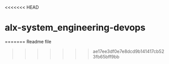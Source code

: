 <<<<<<< HEAD
# alx-system_engineering-devops
=======
Readme file
>>>>>>> ae17ee3df0e7e8dcd9b141417cb523fb65bff9bb

